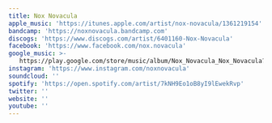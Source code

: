 ```yaml
---
title: Nox Novacula
apple_music: 'https://itunes.apple.com/artist/nox-novacula/1361219154'
bandcamp: 'https://noxnovacula.bandcamp.com'
discogs: 'https://www.discogs.com/artist/6401160-Nox-Novacula'
facebook: 'https://www.facebook.com/nox.novacula'
google_music: >-
   https://play.google.com/store/music/album/Nox_Novacula_Nox_Novacula?id=Bgcpa4txal2vx6e2x5o5erjpvou
instagram: 'https://www.instagram.com/noxnovacula'
soundcloud: ''
spotify: 'https://open.spotify.com/artist/7kNH9Eo1oB8yI9lEwekRvp'
twitter: ''
website: ''
youtube: ''
---
```

